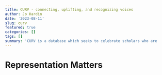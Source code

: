 ```yaml
---
title: CURV - connecting, uplifting, and recognizing voices 
author: Jo Hardin
date: '2023-08-11'
slug: curv
featured: true
categories: []
tags: []
summary: 'CURV is a database which seeks to celebrate scholars who are traditionally under represented in statistics and data science. The scholars represent the diversity of undergraduate students; they are individuals who are working to make statistics more accessible; and their works leads to making the world a better place.'
---
```





# Representation Matters



